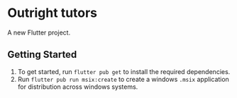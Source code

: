 # Outright tutors

A new Flutter project.

## Getting Started

1. To get started, run `flutter pub get` to install the required dependencies.
2. Run `flutter pub run msix:create` to create a windows `.msix` application for distribution across windows systems.

